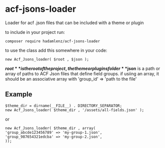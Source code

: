# acf-jsons-loader

Loader for acf .json files that can be included with a theme or plugin   

to include in your project run:

```composer require hadamlenz/acf-jsons-loader```

to use the class add this somewhere in your code:

```new Acf_Jsons_loader( $root , $json );```

**$root** is the root of the project, the theme or plugins folder
**$json** is a path or array of paths to ACF Json files that define field groups.  if usiing an array, it should be an associative array with 'group_id' => 'path to the file'

## Example

```
$theme_dir = dirname(__FILE__) . DIRECTORY_SEPARATOR;
new Acf_Jsons_loader( $theme_dir , '/assets/all-fields.json' );
```
or

```
new Acf_Jsons_loader( $theme_dir , array(
'group_abcde123456789' => 'my-group-1.json',
'group_987654321edcba' => 'my-group-2.json',
));
```